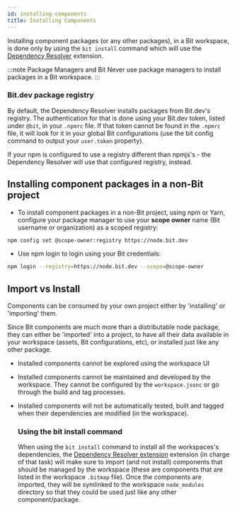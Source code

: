 ```yaml
---
id: installing-components
title: Installing Components
---
```


Installing component packages (or any other packages), in a Bit workspace, is done only by using the `bit install` command which will use the [Dependency Resolver](/aspects/dependency-resolver) extension.

:::note Package Managers and Bit
Never use package managers to install packages in a Bit workspace.
:::

### Bit.dev package registry

By default, the Dependency Resolver installs packages from Bit.dev's registry.
The authentication for that is done using your Bit.dev token, listed under `@bit`, in your `.npmrc` file.
If that token cannot be found in the `.npmrc` file, it will look for it in your global Bit configurations (use the bit config command to output your `user.token` property).

If your npm is configured to use a registry different than npmjs's - the Dependency Resolver will use that configured registry, instead.

## Installing component packages in a non-Bit project

- To install component packages in a non-Bit project, using npm or Yarn, configure your package manager to use your **scope owner** name
  (Bit username or organization) as a scoped registry:

```bash
npm config set @scope-owner:registry https://node.bit.dev
```

- Use npm login to login using your Bit credentials:

```bash
npm login --registry=https://node.bit.dev --scope=@scope-owner
```

## Import vs Install

Components can be consumed by your own project either by 'installing' or 'importing' them.

Since Bit components are much more than a distributable node package, they can either be 'imported' into a project,
to have all their data available in your workspace (assets, Bit configurations, etc), or installed just like any other package.

- Installed components cannot be explored using the workspace UI
- Installed components cannot be maintained and developed by the workspace. They cannot be configured by the `workspace.jsonc` or go through the build and tag processes.
- Installed components will not be automatically tested, built and tagged when their dependencies are modified (in the workspace).

  ### Using the bit install command

  When using the `bit install` command to install all the workspaces's dependencies, the [Dependency Resolver extension](/aspects/dependency-resolver) extension (in charge of that task) will
  make sure to import (and not install) components that should be managed by the workspace (these are components that are listed in the workspace `.bitmap` file).
  Once the components are imported, they will be symlinked to the workspace `node_modules` directory so that they could be used just like any other component/package.

